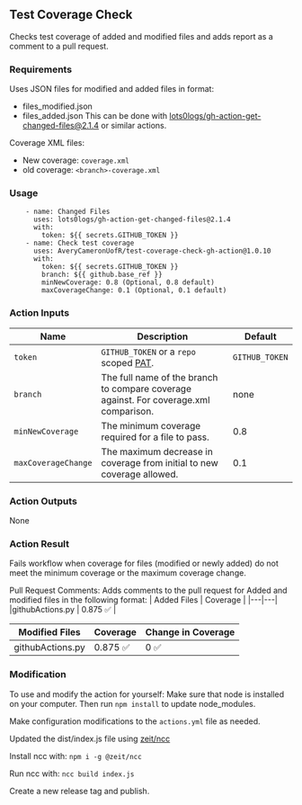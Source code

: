 ## Test Coverage Check
Checks test coverage of added and modified files and adds report as a comment to a pull request.

### Requirements
Uses JSON files for modified and added files in format:
- files_modified.json
- files_added.json
This can be done with [lots0logs/gh-action-get-changed-files@2.1.4](https://github.com/lots0logs/gh-action-get-changed-files) or similar actions.
    
Coverage XML files:
- New coverage: ``` coverage.xml ```
- old coverage:  ``` <branch>-coverage.xml ```

### Usage
```
    - name: Changed Files
      uses: lots0logs/gh-action-get-changed-files@2.1.4
      with:
        token: ${{ secrets.GITHUB_TOKEN }}
    - name: Check test coverage
      uses: AveryCameronUofR/test-coverage-check-gh-action@1.0.10
      with:
        token: ${{ secrets.GITHUB_TOKEN }}
        branch: ${{ github.base_ref }}
        minNewCoverage: 0.8 (Optional, 0.8 default)
        maxCoverageChange: 0.1 (Optional, 0.1 default)
```

### Action Inputs

| Name | Description | Default |
| --- | --- | --- |
| `token` | `GITHUB_TOKEN` or a `repo` scoped [PAT](https://help.github.com/en/github/authenticating-to-github/creating-a-personal-access-token-for-the-command-line). | `GITHUB_TOKEN` |
| `branch` | The full name of the branch to compare coverage against. For coverage.xml comparison. | none |
| `minNewCoverage` | The minimum coverage required for a file to pass. | 0.8 |
| `maxCoverageChange` | The maximum decrease in coverage from initial to new coverage allowed. | 0.1 |

### Action Outputs
None

### Action Result
Fails workflow when coverage for files (modified or newly added) do not meet the minimum coverage or the maximum coverage change.

Pull Request Comments:
Adds comments to the pull request for Added and modified files in the following format:
  | Added Files | Coverage |
  |---|---|
  |githubActions.py | 0.875 &#9989; |

  | Modified Files | Coverage | Change in Coverage |
  |---|---|---|
  | githubActions.py | 0.875 &#9989; |  0 &#9989; |  
  
### Modification
To use and modify the action for yourself:
Make sure that node is installed on your computer. Then run ``` npm install ``` to update node_modules.

Make configuration modifications to the ``` actions.yml ``` file as needed.

Updated the dist/index.js file using [zeit/ncc](https://www.npmjs.com/package/@zeit/ncc)

Install ncc with: ``` npm i -g @zeit/ncc ```

Run ncc with: ``` ncc build index.js ```

Create a new release tag and publish.
